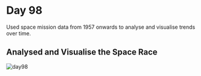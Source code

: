 # Day 98
Used space mission data from 1957 onwards to analyse and visualise trends over time.
##   Analysed and Visualise the Space Race
![day98](https://github.com/diorithaliti/Python/assets/74361197/5d557595-4a68-43e0-b02e-3662782c6644)
